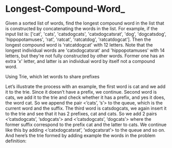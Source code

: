 # Longest-Compound-Word_
Given a sorted list of words, find the longest compound word in the list that is constructed by concatenating the words in the list. For example, if the input list is: ['cat', 'cats', 'catsdogcats', 'catxdogcatsrat', 'dog', 'dogcatsdog', 'hippopotamuses', 'rat', 'ratcat', 'ratcatdog', 'ratcatdogcat']. Then the longest compound word is 'ratcatdogcat' with 12 letters. Note that the longest individual words are 'catxdogcatsrat' and 'hippopotamuses' with 14 letters, but they're not fully constructed by other words. Former one has an extra 'x' letter, and latter is an individual word by itself not a compound word.

Using Trie, which let words to share prefixes

Let’s illustrate the process with an example, the first word is cat and we add it to the trie. Since it doesn’t have a prefix, we continue. Second word is cats, we add it to the trie and check whether it has a prefix, and yes it does, the word cat. So we append the pair <’cats’, ‘s’> to the queue, which is the current word and the suffix. The third word is catsdogcats, we again insert it to the trie and see that it has 2 prefixes, cat and cats. So we add 2 pairs <’catsdogcats’, ‘sdogcats’> and <’catsdogcats’, ‘dogcats’> where the former suffix correspond to the prefix cat and the latter to cats. We continue like this by adding <’catxdogcatsrat’, ‘xdogcatsrat’> to the queue and so on. And here’s the trie formed by adding example the words in the problem definition:
